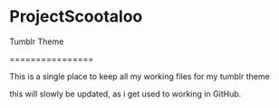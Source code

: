 ProjectScootaloo
================

Tumblr Theme 

================

This is a single place to keep all my working files for my tumblr theme

this will slowly be updated, as i get used to working in GitHub.

